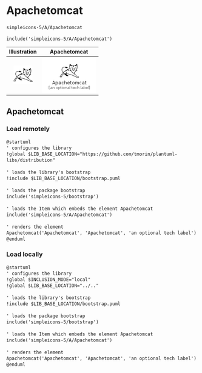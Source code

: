 # Apachetomcat


```text
simpleicons-5/A/Apachetomcat
```

```text
include('simpleicons-5/A/Apachetomcat')
```



| Illustration | Apachetomcat |
| :---: | :---: |
| ![illustration for Illustration](../../simpleicons-5/A/Apachetomcat.png) | ![illustration for Apachetomcat](../../simpleicons-5/A/Apachetomcat.Local.png) |




## Apachetomcat

### Load remotely
```plantuml
@startuml
' configures the library
!global $LIB_BASE_LOCATION="https://github.com/tmorin/plantuml-libs/distribution"

' loads the library's bootstrap
!include $LIB_BASE_LOCATION/bootstrap.puml

' loads the package bootstrap
include('simpleicons-5/bootstrap')

' loads the Item which embeds the element Apachetomcat
include('simpleicons-5/A/Apachetomcat')

' renders the element
Apachetomcat('Apachetomcat', 'Apachetomcat', 'an optional tech label')
@enduml
```

### Load locally
```plantuml
@startuml
' configures the library
!global $INCLUSION_MODE="local"
!global $LIB_BASE_LOCATION="../.."

' loads the library's bootstrap
!include $LIB_BASE_LOCATION/bootstrap.puml

' loads the package bootstrap
include('simpleicons-5/bootstrap')

' loads the Item which embeds the element Apachetomcat
include('simpleicons-5/A/Apachetomcat')

' renders the element
Apachetomcat('Apachetomcat', 'Apachetomcat', 'an optional tech label')
@enduml
```

